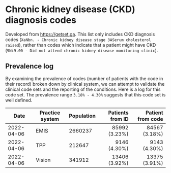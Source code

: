 # Chronic kidney disease (CKD) diagnosis codes

Developed from https://getset.ga.
This list only includes CKD diagnosis codes (`XaNbn. - Chronic kidney disease stage 3ASerum cholesterol raised`), rather than codes which indicate that a patient might have CKD (`9Ni9.00 - Did not attend chronic kidney disease monitoring clinic`).

## Prevalence log

By examining the prevalence of codes (number of patients with the code in their record) broken down by clinical system, we can attempt to validate the clinical code sets and the reporting of the conditions. Here is a log for this code set. The prevalence range `3.18% - 4.30%` suggests that this code set is well defined.

| Date       | Practice system | Population | Patients from ID | Patient from code |
| ---------- | --------------- | ---------- | ---------------: | ----------------: |
| 2022-04-06 | EMIS            | 2660237    |  85992 (3.23%)   |   84567 (3.18%)   |
| 2022-04-06 | TPP             | 212647     |   9146 (4.30%)   |    9143 (4.30%)   |
| 2022-04-06 | Vision          | 341912     |  13406 (3.92%)   |   13375 (3.91%)   |